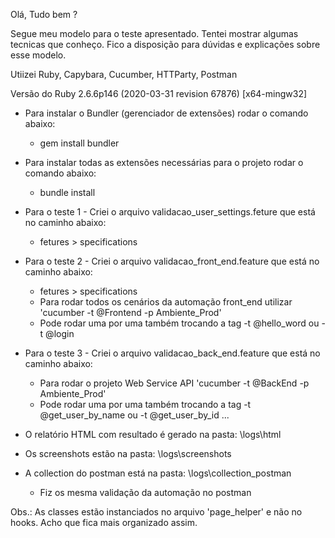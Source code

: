 Olá, Tudo bem ?

Segue meu modelo para o teste apresentado. Tentei mostrar algumas tecnicas que conheço. 
Fico a disposição para dúvidas e explicações sobre esse modelo.

Utiizei Ruby, Capybara, Cucumber, HTTParty, Postman

Versão do Ruby 2.6.6p146 (2020-03-31 revision 67876) [x64-mingw32] 
* Para instalar o Bundler (gerenciador de extensões) rodar o comando abaixo:
  - gem install bundler

* Para instalar todas as extensões necessárias para o projeto rodar o comando abaixo:
  - bundle install

* Para o teste 1 - Criei o arquivo validacao_user_settings.feture que está no caminho abaixo:
  - fetures > specifications

* Para o teste 2 - Criei o arquivo validacao_front_end.feature que está no caminho abaixo:
    - fetures > specifications
    - Para rodar todos os cenários da automação front_end utilizar 'cucumber -t @Frontend -p Ambiente_Prod'
    - Pode rodar uma por uma também trocando a tag -t @hello_word ou -t @login

* Para o teste 3 - Criei o arquivo validacao_back_end.feature que está no caminho abaixo:
  - Para rodar o projeto Web Service API 'cucumber -t @BackEnd -p Ambiente_Prod'
  - Pode rodar uma por uma também trocando a tag -t @get_user_by_name ou -t @get_user_by_id ...

* O relatório HTML com resultado é gerado na pasta: \logs\html 
* Os screenshots estão na pasta: \logs\screenshots 
* A collection do postman está na pasta: \logs\collection_postman
  - Fiz os mesma validação da automação no postman

Obs.: As classes estão instanciados no arquivo 'page_helper' e não no hooks. Acho que fica mais organizado assim.
